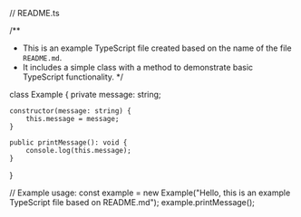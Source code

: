 // README.ts

/**
 * This is an example TypeScript file created based on the name of the file `README.md`.
 * It includes a simple class with a method to demonstrate basic TypeScript functionality.
 */

class Example {
    private message: string;

    constructor(message: string) {
        this.message = message;
    }

    public printMessage(): void {
        console.log(this.message);
    }
}

// Example usage:
const example = new Example("Hello, this is an example TypeScript file based on README.md");
example.printMessage();
